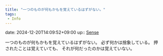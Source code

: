 ```yaml
---
title: "一つのものが何もかもを覚えているはずがない。"
tags:
 - Info
---
```


date: 2024-12-20T14:09:52+09:00
up:: [Sense](../Bar/Novel/Topics/Sense.md)

一つのものが何もかもを覚えているはずがない。
必ず何かは捨象している。
押されたことは覚えていても、
それが何だったのかは覚えていない。